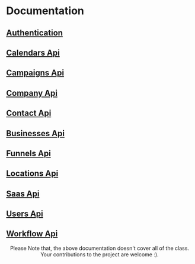 # Documentation

## [Authentication](./auth.md)

## [Calendars Api](./Calendar.md)
## [Campaigns Api](./Campaigns.md)
## [Company Api](./Company.md)
## [Contact Api](./Contact.md)
## [Businesses Api](./Businesses.md)
## [Funnels Api](./Funnels.md)
## [Locations Api](./Locations.md)
## [Saas Api](./Saas.md)
## [Users Api](./Users.md)
## [Workflow Api](./Workflow.md)

<p align="center">
Please Note that, the above documentation doesn't cover all of the class. Your contributions to the project are welcome :).
</p>
